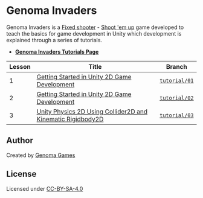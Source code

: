 # Genoma Invaders

Genoma Invaders is a [Fixed shooter](https://en.wikipedia.org/wiki/Category:Fixed_shooters) - [Shoot 'em up](https://en.wikipedia.org/wiki/Shoot_%27em_up) game developed to teach the basics for game development in Unity which development is explained through a series of tutorials.

- [**Genoma Invaders Tutorials Page**](http://genomagames.com/genoma-invaders/)

| Lesson | Title                                                                    | Branch                              |
| ------ | ------------------------------------------------------------------------ | ----------------------------------- |
| 1      | [Getting Started in Unity 2D Game Development][lesson-01]                | [`tutorial/01`](./tree/tutorial/01) |
| 2      | [Getting Started in Unity 2D Game Development][lesson-02]                | [`tutorial/02`](./tree/tutorial/02) |
| 3      | [Unity Physics 2D Using Collider2D and Kinematic Rigidbody2D][lesson-03] | [`tutorial/03`](./tree/tutorial/03) |

## Author

Created by [Genoma Games](http://genomagames.com)

## License

Licensed under [CC-BY-SA-4.0](./LICENSE)




[lesson-01]: http://genomagames.com/genoma-invaders/tutorials/01-getting-started-with-unity-2d-game-development/
[lesson-02]: https://genomagames.com/genoma-invaders/02-how-to-move-2d-objects-in-unity/
[lesson-03]: https://genomagames.com/genoma-invaders/03-unity-physics-2d-using-collider2d-and-kinematic-rigidbody2d/